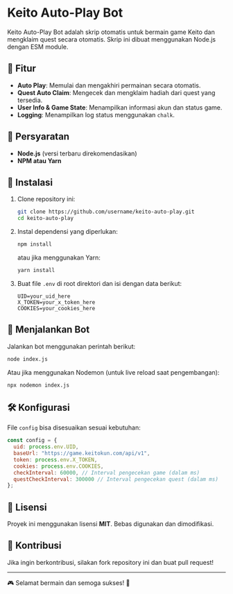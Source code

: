 # Keito Auto-Play Bot

Keito Auto-Play Bot adalah skrip otomatis untuk bermain game Keito dan mengklaim quest secara otomatis. Skrip ini dibuat menggunakan Node.js dengan ESM module.

## 🚀 Fitur
- **Auto Play**: Memulai dan mengakhiri permainan secara otomatis.
- **Quest Auto Claim**: Mengecek dan mengklaim hadiah dari quest yang tersedia.
- **User Info & Game State**: Menampilkan informasi akun dan status game.
- **Logging**: Menampilkan log status menggunakan `chalk`.

## 📌 Persyaratan
- **Node.js** (versi terbaru direkomendasikan)
- **NPM atau Yarn**

## 🔧 Instalasi
1. Clone repository ini:
   ```sh
   git clone https://github.com/username/keito-auto-play.git
   cd keito-auto-play
   ```

2. Instal dependensi yang diperlukan:
   ```sh
   npm install
   ```
   atau jika menggunakan Yarn:
   ```sh
   yarn install
   ```

3. Buat file `.env` di root direktori dan isi dengan data berikut:
   ```env
   UID=your_uid_here
   X_TOKEN=your_x_token_here
   COOKIES=your_cookies_here
   ```

## 🏃 Menjalankan Bot
Jalankan bot menggunakan perintah berikut:
```sh
node index.js
```

Atau jika menggunakan Nodemon (untuk live reload saat pengembangan):
```sh
npx nodemon index.js
```

## 🛠 Konfigurasi
File `config` bisa disesuaikan sesuai kebutuhan:
```js
const config = {
  uid: process.env.UID,
  baseUrl: "https://game.keitokun.com/api/v1",
  token: process.env.X_TOKEN,
  cookies: process.env.COOKIES,
  checkInterval: 60000, // Interval pengecekan game (dalam ms)
  questCheckInterval: 300000 // Interval pengecekan quest (dalam ms)
};
```

## 📜 Lisensi
Proyek ini menggunakan lisensi **MIT**. Bebas digunakan dan dimodifikasi.

## 🤝 Kontribusi
Jika ingin berkontribusi, silakan fork repository ini dan buat pull request!

---
🎮 Selamat bermain dan semoga sukses! 🚀

